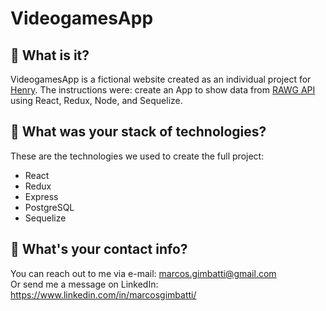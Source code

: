 # VideogamesApp

## 🤔 What is it?
VideogamesApp is a fictional website created as an individual project for <a href="https://soyhenry.com/">Henry</a>. The instructions were: create an App to show data from <a href="https://rawg.io/apidocs">RAWG API</a> using React, Redux, Node, and Sequelize.

## 🧱 What was your stack of technologies? 
These are the technologies we used to create the full project:
- React
- Redux
- Express
- PostgreSQL
- Sequelize

## 💬 What's your contact info?
You can reach out to me via e-mail: marcos.gimbatti@gmail.com\
Or send me a message on LinkedIn: https://www.linkedin.com/in/marcosgimbatti/
